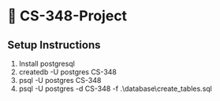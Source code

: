 # 🕺 CS-348-Project

## Setup Instructions
1. Install postgresql
2. createdb -U postgres CS-348
3. psql -U postgres CS-348
4. psql -U postgres -d CS-348 -f .\database\create_tables.sql